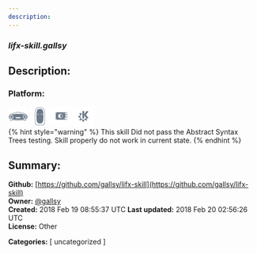 ```yaml
---
description: 
---
```


### _lifx-skill.gallsy_  
## Description:  
  
  
  
### Platform:  
 ![Mark I](../.gitbook/assets/mark-1-icon.png)  ![Mark II](../.gitbook/assets/mark-2-icon.png)  ![Picroft](../.gitbook/assets/picroft-icon.png)  ![plasmoid](../.gitbook/assets/kde.png)   
{% hint style="warning" %}
This skill Did not pass the Abstract Syntax Trees testing. Skill properly do not work in current state.
{% endhint %}
  
## Summary:  
**Github:** [https://github.com/gallsy/lifx-skill](https://github.com/gallsy/lifx-skill)  
**Owner:** [@gallsy](https://github.com/gallsy)  
**Created:** 2018 Feb 19 08:55:37 UTC  **Last updated:** 2018 Feb 20 02:56:26 UTC  
**License:** Other  
  
**Categories:** [ uncategorized ]   
